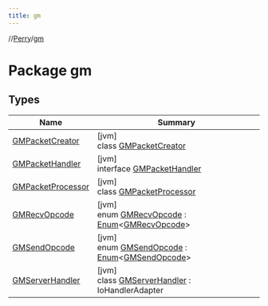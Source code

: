 ```yaml
---
title: gm
---
```

//[Perry](../../index.html)/[gm](index.html)



# Package gm



## Types


| Name | Summary |
|---|---|
| [GMPacketCreator](-g-m-packet-creator/index.html) | [jvm]<br>class [GMPacketCreator](-g-m-packet-creator/index.html) |
| [GMPacketHandler](-g-m-packet-handler/index.html) | [jvm]<br>interface [GMPacketHandler](-g-m-packet-handler/index.html) |
| [GMPacketProcessor](-g-m-packet-processor/index.html) | [jvm]<br>class [GMPacketProcessor](-g-m-packet-processor/index.html) |
| [GMRecvOpcode](-g-m-recv-opcode/index.html) | [jvm]<br>enum [GMRecvOpcode](-g-m-recv-opcode/index.html) : [Enum](https://kotlinlang.org/api/latest/jvm/stdlib/kotlin/-enum/index.html)&lt;[GMRecvOpcode](-g-m-recv-opcode/index.html)&gt; |
| [GMSendOpcode](-g-m-send-opcode/index.html) | [jvm]<br>enum [GMSendOpcode](-g-m-send-opcode/index.html) : [Enum](https://kotlinlang.org/api/latest/jvm/stdlib/kotlin/-enum/index.html)&lt;[GMSendOpcode](-g-m-send-opcode/index.html)&gt; |
| [GMServerHandler](-g-m-server-handler/index.html) | [jvm]<br>class [GMServerHandler](-g-m-server-handler/index.html) : IoHandlerAdapter |

